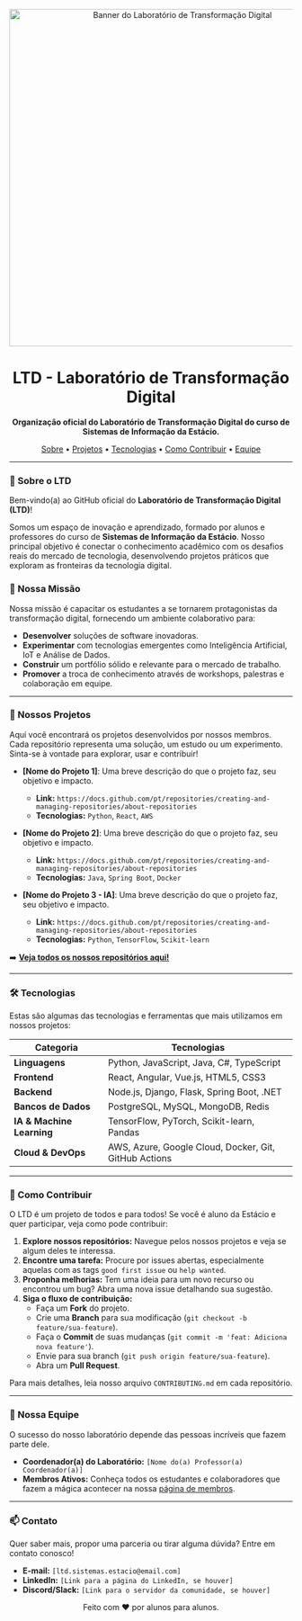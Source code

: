 <p align="center">
  <img src="[URL_DA_IMAGEM_BANNER_DO_LTD]" alt="Banner do Laboratório de Transformação Digital" width="600"/>
</p>

<h1 align="center">
  LTD - Laboratório de Transformação Digital
</h1>

<p align="center">
  <strong>Organização oficial do Laboratório de Transformação Digital do curso de Sistemas de Informação da Estácio.</strong>
</p>

<p align="center">
  <a href="#-sobre-o-ltd">Sobre</a> •
  <a href="#-nossos-projetos">Projetos</a> •
  <a href="#-tecnologias">Tecnologias</a> •
  <a href="#-como-contribuir">Como Contribuir</a> •
  <a href="#-nossa-equipe">Equipe</a>
</p>

---

### 👋 Sobre o LTD

Bem-vindo(a) ao GitHub oficial do **Laboratório de Transformação Digital (LTD)**!

Somos um espaço de inovação e aprendizado, formado por alunos e professores do curso de **Sistemas de Informação da Estácio**. Nosso principal objetivo é conectar o conhecimento acadêmico com os desafios reais do mercado de tecnologia, desenvolvendo projetos práticos que exploram as fronteiras da tecnologia digital.

### 🚀 Nossa Missão

Nossa missão é capacitar os estudantes a se tornarem protagonistas da transformação digital, fornecendo um ambiente colaborativo para:
- **Desenvolver** soluções de software inovadoras.
- **Experimentar** com tecnologias emergentes como Inteligência Artificial, IoT e Análise de Dados.
- **Construir** um portfólio sólido e relevante para o mercado de trabalho.
- **Promover** a troca de conhecimento através de workshops, palestras e colaboração em equipe.

---

### 📂 Nossos Projetos

Aqui você encontrará os projetos desenvolvidos por nossos membros. Cada repositório representa uma solução, um estudo ou um experimento. Sinta-se à vontade para explorar, usar e contribuir!

- **[Nome do Projeto 1]**: Uma breve descrição do que o projeto faz, seu objetivo e impacto.
  - **Link:** `https://docs.github.com/pt/repositories/creating-and-managing-repositories/about-repositories`
  - **Tecnologias:** `Python`, `React`, `AWS`

- **[Nome do Projeto 2]**: Uma breve descrição do que o projeto faz, seu objetivo e impacto.
  - **Link:** `https://docs.github.com/pt/repositories/creating-and-managing-repositories/about-repositories`
  - **Tecnologias:** `Java`, `Spring Boot`, `Docker`

- **[Nome do Projeto 3 - IA]**: Uma breve descrição do que o projeto faz, seu objetivo e impacto.
  - **Link:** `https://docs.github.com/pt/repositories/creating-and-managing-repositories/about-repositories`
  - **Tecnologias:** `Python`, `TensorFlow`, `Scikit-learn`

➡️ **[Veja todos os nossos repositórios aqui!]([LINK_PARA_A_PÁGINA_DE_REPOSITÓRIOS_DA_ORG])**

---

### 🛠️ Tecnologias

Estas são algumas das tecnologias e ferramentas que mais utilizamos em nossos projetos:

| Categoria | Tecnologias |
|---|---|
| **Linguagens** | Python, JavaScript, Java, C#, TypeScript |
| **Frontend** | React, Angular, Vue.js, HTML5, CSS3 |
| **Backend** | Node.js, Django, Flask, Spring Boot, .NET |
| **Bancos de Dados** | PostgreSQL, MySQL, MongoDB, Redis |
| **IA & Machine Learning** | TensorFlow, PyTorch, Scikit-learn, Pandas |
| **Cloud & DevOps** | AWS, Azure, Google Cloud, Docker, Git, GitHub Actions |

---

### 🤝 Como Contribuir

O LTD é um projeto de todos e para todos! Se você é aluno da Estácio e quer participar, veja como pode contribuir:

1.  **Explore nossos repositórios:** Navegue pelos nossos projetos e veja se algum deles te interessa.
2.  **Encontre uma tarefa:** Procure por issues abertas, especialmente aquelas com as tags `good first issue` ou `help wanted`.
3.  **Proponha melhorias:** Tem uma ideia para um novo recurso ou encontrou um bug? Abra uma nova issue detalhando sua sugestão.
4.  **Siga o fluxo de contribuição:**
    - Faça um **Fork** do projeto.
    - Crie uma **Branch** para sua modificação (`git checkout -b feature/sua-feature`).
    - Faça o **Commit** de suas mudanças (`git commit -m 'feat: Adiciona nova feature'`).
    - Envie para sua branch (`git push origin feature/sua-feature`).
    - Abra um **Pull Request**.

Para mais detalhes, leia nosso arquivo `CONTRIBUTING.md` em cada repositório.

---

### 👥 Nossa Equipe

O sucesso do nosso laboratório depende das pessoas incríveis que fazem parte dele.

- **Coordenador(a) do Laboratório:** `[Nome do(a) Professor(a) Coordenador(a)]`
- **Membros Ativos:** Conheça todos os estudantes e colaboradores que fazem a mágica acontecer na nossa [página de membros]([LINK_PARA_A_PÁGINA_DE_MEMBROS_DA_ORG]).

---

### 📫 Contato

Quer saber mais, propor uma parceria ou tirar alguma dúvida? Entre em contato conosco!

- **E-mail:** `[ltd.sistemas.estacio@email.com]`
- **LinkedIn:** `[Link para a página do LinkedIn, se houver]`
- **Discord/Slack:** `[Link para o servidor da comunidade, se houver]`

<p align="center">
  Feito com ❤️ por alunos para alunos.
</p>
